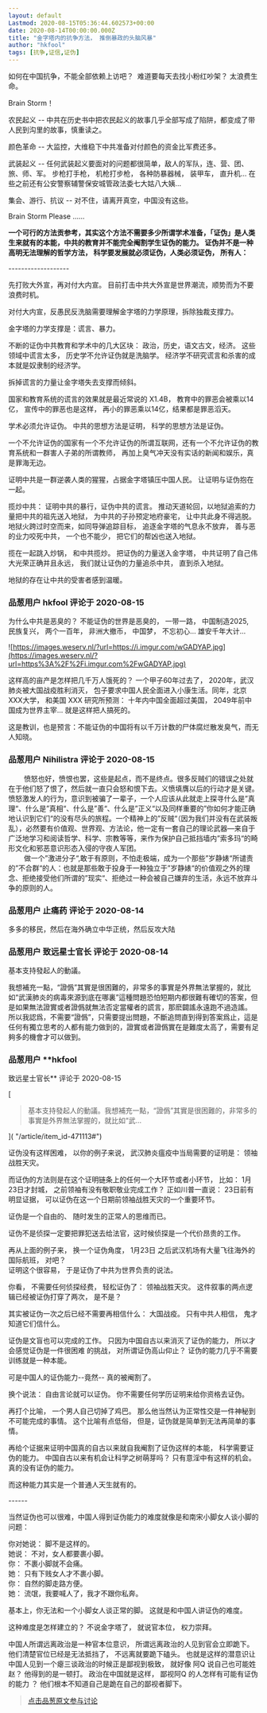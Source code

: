 ```yaml
---
layout: default
Lastmod: 2020-08-15T05:36:44.602573+00:00
date: 2020-08-14T00:00:00.000Z
title: "金字塔内的抗争方法， 推倒暴政的头脑风暴"
author: "hkfool"
tags: [抗争,证信,证伪]
---
```


如何在中国抗争，不能全部依赖上访吧？  难道要每天去找小粉红吵架？ 太浪费生命。  
  
Brain Storm！  
  
农民起义 -- 中共在历史书中把农民起义的故事几乎全部写成了陷阱，都变成了带人民到沟里的故事，慎重读之。  
  
颜色革命 -- 大监控，大维稳下中共准备对付颜色的资金比军费还多。  
  
武装起义 -- 任何武装起义要面对的问题都很简单，敌人的军队，连、营、团、旅、师、军。 步枪打手枪， 机枪打步枪， 各种防暴器械， 装甲车， 直升机... 在些之前还有公安警察辅警保安城管政法委七大姑八大姨...  
  
集会、游行、抗议 -- 对不住，请离开真空，中国没有这些。  
  
Brain Storm Please ......  
  
  
**一个可行的方法贡参考，其实这个方法不需要多少所谓学术准备，「证伪」是人类生来就有的本能，中共的教育并不能完全阉割学生证伪的能力。 证伪并不是一种高明无法理解的哲学方法， 科学要发展就必须证伪，人类必须证伪， 所有人：**  
  
\-------------------  
  
先打败大外宣，再对付大内宣。 目前打击中共大外宣是世界潮流，顺势而为不要浪费时机。  
  
对付大内宣，反愚民反洗脑需要理解金字塔的力学原理，拆除独裁支撑力。  
  
金字塔的力学支撑是：谎言、暴力。  
  
不断的证伪中共教育和学术中的几大区块： 政治，历史，语文古文，经济。 这些领域中谎言太多， 历史学不允许证伪就是洗脑学。 经济学不研究谎言和杀害的成本就是奴隶制的经济学。  
  
拆掉谎言的力量让金字塔失去支撑而倾斜。  
  
国家和教育系统的谎言的效果就是最近常说的 X1.4B， 教育中的罪恶会被乘以14亿， 宣传中的罪恶也是这样， 再小的罪恶乘以14亿，结果都是罪恶滔天。  
  
学术必须允许证伪。 中共的思想方法是证明， 科学的思想方法是证伪。  
  
一个不允许证伪的国家有一个不允许证伪的所谓互联网，还有一个不允许证伪的教育系统和一群害人子弟的所谓教师， 再加上臭气冲天没有实话的新闻和娱乐，真是罪海无边。  
  
证明中共是一群逆袭人类的猩猩，占据金字塔镇压中国人民。 让证明与证伪抱在一起。  
  
揽炒中共： 证明中共的暴行，证伪中共的谎言。 推动天道轮回，以地狱追索的力量把中共的祖先送入地狱， 为中共的子孙预定地府豪宅， 让中共此身不得逃脱。 地狱火跨过时空而来，如同导弹追踪目标， 追逐金字塔的气息永不放弃， 善与恶的业力咬死中共， 一个也不能少， 把它们的帮凶也送入地狱。  
  
揽在一起跳入炒锅， 和中共揽炒。 把证伪的力量送入金字塔， 中共证明了自己伟大光荣正确并且永远， 我们就让证伪的力量追杀中共， 直到杀入地狱。  
  
地狱的存在让中共的受害者感到温暖。

            
### 品葱用户 **hkfool** 评论于 2020-08-15
        
为什么中共是恶臭的？ 不能证伪的世界是恶臭的， 一带一路， 中国制造2025,  民族复兴， 两个一百年， 非洲大撤币， 中国梦， 不忘初心... 雄安千年大计...  
  
![https://images.weserv.nl/?url=https://i.imgur.com/wGADYAP.jpg](https://images.weserv.nl/?url=https%3A%2F%2Fi.imgur.com%2FwGADYAP.jpg)  
  
这样高的亩产是怎样把几千万人饿死的？ 一个甲子60年过去了， 2020年，武汉肺炎被大国战疫胜利消灭， 包子要求中国人民全面进入小康生活。同年，北京XXX大学， 和美国 XXX 研究所预测： 十年内中国全面超过美国， 2049年前中国成为世界主宰... 就是这样把人搞死的。  
  
这是教训，也是预言：不能证伪的中国将有以千万计数的尸体腐烂散发臭气，而无人知晓。
        


            
### 品葱用户 **Nihilistra** 评论于 2020-08-15
        
        愤怒也好，愤恨也罢，这些是起点，而不是终点。很多反贼们的错误之处就在于他们怒了恨了，然后就一直只会怒和恨下去。义愤填膺以后的行动才是关键。愤怒激发人的行为，意识到被骗了一辈子，一个人应该从此就走上探寻什么是”真理“、什么是”真相“、什么是”善“、什么是”正义“以及同样重要的”你如何才能正确地认识到它们“的没有尽头的旅程。一个精神上的”反贼“（因为我们并没有在武装叛乱），必然要有价值观、世界观、方法论，他一定有一套自己的理论武器—来自于广泛地学习和阅读哲学、科学、宗教等等，来作为保护自己抵挡墙内”索多玛“的畸形文化和邪恶意识形态入侵的守夜人军团。  
        做一个”激进分子“,敢于有原则，不怕走极端，成为一个那些”岁静婊“所谴责的”不合群“的人：也就是那些敢于投身于一种独立于”岁静婊“的价值观之外的理念、拒绝接受他们所谓的”现实“、拒绝过一种会被自己嫌弃的生活，永远不放弃斗争的原则的人。
        


            
### 品葱用户 **止痛药** 评论于 2020-08-14
        
多多的移民，然后在海外确立中华正统，然后反攻大陆
        


            
### 品葱用户 **致远星士官长** 评论于 2020-08-14
        
基本支持發起人的動議。  
  
我想補充一點，“證僞”其實是很困難的，非常多的事實是外界無法掌握的，就比如“武漢肺炎的病毒來源到底在哪裏”這種問題恐怕短期内都很難有確切的答案，但是如果無法證實或者證僞就無法否定當權者的謊言，那麽闢謠永遠跑不過造謠。  
所以我認爲，不需要“證僞”，只需要提出問題，不斷追問直到得到答案爲止，這是任何有獨立思考的人都有能力做到的，證實或者證僞實在是難度太高了，需要有足夠多的機會才可以做到。
        


            
### 品葱用户 **hkfool 
致远星士官长** 评论于 2020-08-15
        
[

> 基本支持發起人的動議。我想補充一點，“證僞”其實是很困難的，非常多的事實是外界無法掌握的，就比如“武...

]( "/article/item_id-471113#")  
  
证伪没有这样困难， 以你的例子来说， 武汉肺炎瘟疫中当局需要的证明是： 领袖战胜天灾。  
  
而证伪的方法则是在这个证明链条上的任何一个大环节或者小环节， 比如： 1月23日才封城， 之前领袖有没有敬职敬业完成工作？ 正如川普一直说： 23日前有明显证据， 可以证伪在这一个日期前领袖战胜天灾的一个重要环节。  
  
证伪是一个自由的、 随时发生的正常人的思维而已。  
  
证伪不是侦探一定要把罪犯送去给法官，这时候侦探是一个代价昂贵的工作。  
  
再从上面的例子来， 换一个证伪角度， 1月23日 之后武汉机场有大量飞往海外的国际航班， 对吧？  
证明这个很容易， 于是证伪了中共为世界负责的说法。  
  
你看， 不需要任何侦探经费， 轻松证伪了： 领袖战胜天灾。 这件叙事的两点逻辑已经被证伪打穿了两次， 是不是？  
  
其实被证伪一次之后已经不需要再相信什么： 大国战疫。 只有中共人相信， 鬼才知道它们信什么。  
  
证伪是文盲也可以完成的工作。 只因为中国自古以来消灭了证伪的能力， 所以才会感觉证伪是一件很困难 的挑战， 对所谓证伪高山仰止？ 证伪的能力几乎不需要训练就是一种本能。  
  
可是中国人的证伪能力--竟然-- 真的被阉割了。  
  
换个说法： 自由言论就可以证伪。 你不需要任何学历证明来给你资格去证伪。  
  
再打个比喻， 一个男人自己切掉了鸡巴。 那么他当然认为正常性交是一件神秘到不可能完成的事情。 这个比喻有点低俗， 但是，证伪就是简单到无法再简单的事情。  
  
再给个证据来证明中国真的自古以来就自我阉割了证伪这样的本能， 科学需要证伪的能力。 中国自古以来有机会让科学之树萌芽吗？ 只有意淫中有这样的机会。 真的没有证伪的能力。  
  
而这种能力其实是一个普通人天生就有的。  
  
  
\------  
  
当然证伪也可以很难，中国人得到证伪能力的难度就像是和南宋小脚女人谈小脚的问题：  
  
你对她说： 脚不是这样的。  
她说： 不对，女人都要裹小脚。  
你： 不裹小脚就不会痛。  
她： 只有下贱女人才不裹小脚。  
你： 自然的脚走路方便。  
她： 流氓，我要喊人了，我才不跟你私奔。  
  
基本上，你无法和一个小脚女人谈正常的脚。 这就是和中国人讲证伪的难度。  
  
这种难度是怎样建立的？ 不说金字塔了， 就说官本位， 权力崇拜。  
  
中国人所谓远离政治是一种官本位意识， 所谓远离政治的人见到官会立即跪下。 他们清楚官位已经是无法抵挡了， 不远离就要跪下磕头。 也就是这样的潜意识让中国人见到一个瘪三谈政治的时候正是鄙视到极致， 就好像 阿Q 说自己也可能姓赵？ 他得到的是一顿打。 政治在中国就是这样， 鄙视阿Q 的人怎样有可能有证伪的能力 ？ 他们根本不知道自己是跪在自己的鄙视者脚下。
        






> [点击品葱原文参与讨论](https://pincong.rocks/article/22958)

